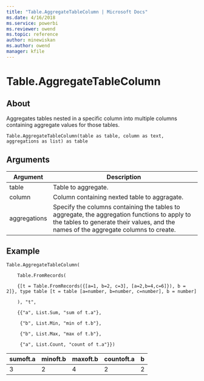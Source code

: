 ```yaml
---
title: "Table.AggregateTableColumn | Microsoft Docs"
ms.date: 4/16/2018
ms.service: powerbi
ms.reviewer: owend
ms.topic: reference
author: minewiskan
ms.author: owend
manager: kfile
---
```

# Table.AggregateTableColumn

  
## About  
Aggregates tables nested in a specific column into multiple columns containing aggregate values for those tables.  
  
```  
Table.AggregateTableColumn(table as table, column as text, aggregations as list) as table  
```  
  
## Arguments  
  
|Argument|Description|  
|------------|---------------|  
|table|Table to aggregate.|  
|column|Column containing nexted table to aggragate.|  
|aggregations|Specify the columns containing the tables to aggregate, the aggregation functions to apply to the tables to generate their values, and the names of the aggregate columns to create.|  
  
## Example  
  
```  
Table.AggregateTableColumn(  
  
    Table.FromRecords(  
  
    {[t = Table.FromRecords({[a=1, b=2, c=3], [a=2,b=4,c=6]}), b = 2]}, type table [t = table [a=number, b=number, c=number], b = number]  
  
    ), "t",  
  
    {{"a", List.Sum, "sum of t.a"},  
  
     {"b", List.Min, "min of t.b"},  
  
     {"b", List.Max, "max of t.b"},  
  
     {"a", List.Count, "count of t.a"}})  
```  
  
|sumoft.a|minoft.b|maxoft.b|countoft.a|b|  
|------------|------------|------------|--------------|-----|  
|3|2|4|2|2|  
  
